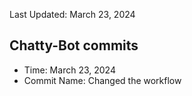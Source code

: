 Last Updated: March 23, 2024
## Chatty-Bot commits
- Time: March 23, 2024
- Commit Name: Changed the workflow

